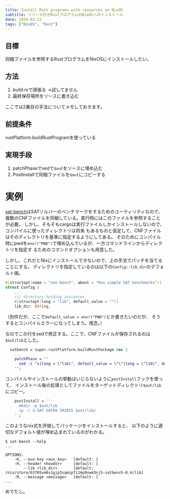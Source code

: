 ```yaml
---
title: Install Rust programs with resources on NixOS
subtitle: リソース付きRustプログラムのNixOSへのインストール
date: 2019-03-22
tags: ["NixOS", "Rust"]
---
```


## 目標

同梱ファイルを参照するRustプログラムをNixOSにインストールしたい。

## 方法

1. build.rsで頑張る →試してません
1. 最終保存場所をソースに書き込む

ここでは2番目の手法についてメモしておきます。


## 前提条件

rustPlatform.buildRustProgramを使っている

## 実現手段

1. patchPhaseでsedで`$out`をソースに埋め込む
2. PostInstallで同梱ファイルを`$out`にコピーする

# 実例

[sat-bench](https://github.com/shnarazk/SAT-bench)はSATソルバーのベンチマークをするためのユーティリティなので、
複数のCNFファイルを同梱している。実行時にはこのファイルを参照することが必要。
しかし、そもそもcargoは実行ファイルしかインストールしないので、コンパイルに使ったディレクトリは将来
もあるものと仮定して、CNFファイルはそのディレクトリを基準に指定するようにしてある。
そのためにコンパイル時にpwdを`env!("PWD")`で埋め込んでいるが、一方コマンドラインからディレクトリを指定す
るためのコマンドオプションも用意した。

しかし、これだとNixにインストールできないので、上の手法でパッチを当てることにする。
ディレクトリを指定しているのは以下の`Config::lib_dir`のデフォルト値。

```rust
#[structopt(name = "sat-bench", about = "Run simple SAT benchmarks")]
struct Config {
    ...
    /// directory holding instances
    #[structopt(long = "lib", default_value = "")]
    lib_dir: String,
```

（別件だが、ここで`default_value = env!("PWD")`とか書きたいのだが、
そうするとコンパイルエラーになってしまう。残念。）

なのでこの行をsedで修正する。ここで、CNFファイルが保存されるのは`$out/lib`とした。

```nix
  satbench = super.rustPlatform.buildRustPackage rec {
    ...
    patchPhase = ''
      sed -i "s|long = \"lib\", default_value = \"\"|long = \"lib\", default_value = \"$out/lib\"|" src/bin/sat-bench.rs
    '';
```

コンパイルやインストールの挙動はいじらないように`postInstall`フックを使って、
インストール後の処理としてファイルをターゲットディレクトリ`$out/lib`にコピー。

```nix
    postInstall = ''
      mkdir -p $out/lib
      cp -r 3-SAT SAT09 SR2015 $out/lib/
    '';
```

このようなnix式を評価してパッケージをインストールすると、
以下のように適切なデフォルト値が埋め込まれているのがわかる。

```
$ sat-bench --help
...

OPTIONS:
    -K, --aux-key <aux_key>   [default: ]
    -H, --header <header>     [default: ]
        --lib <lib_dir>       [default: /nix/store/63765vm6s1gjp3sqmip7i1mp9xwm3nj5-satbench-0.4/lib]
    -M, --message <message>   [default: ]
...  
```

めでたし。
